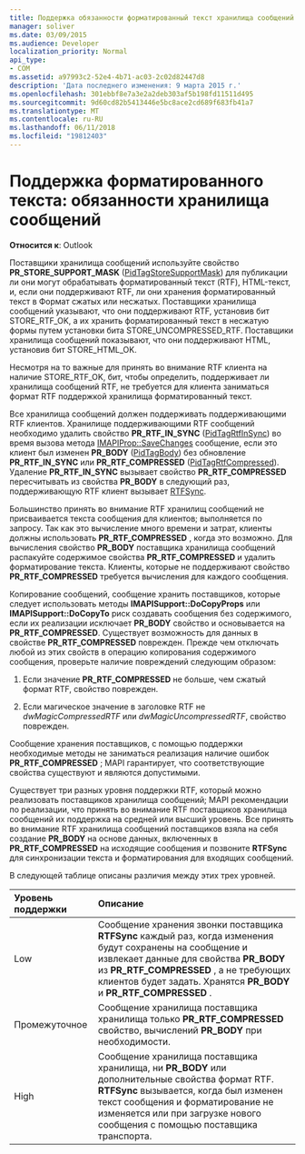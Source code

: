 ```yaml
---
title: Поддержка обязанности форматированный текст хранилища сообщений
manager: soliver
ms.date: 03/09/2015
ms.audience: Developer
localization_priority: Normal
api_type:
- COM
ms.assetid: a97993c2-52e4-4b71-ac03-2c02d82447d8
description: 'Дата последнего изменения: 9 марта 2015 г.'
ms.openlocfilehash: 301ebbf8e7a3e2a2deb303af5b198fd11511d495
ms.sourcegitcommit: 9d60cd82b5413446e5bc8ace2cd689f683fb41a7
ms.translationtype: MT
ms.contentlocale: ru-RU
ms.lasthandoff: 06/11/2018
ms.locfileid: "19812403"
---
```

# <a name="supporting-formatted-text-message-store-responsibilities"></a>Поддержка форматированного текста: обязанности хранилища сообщений

  
  
**Относится к**: Outlook 
  
Поставщики хранилища сообщений используйте свойство **PR_STORE_SUPPORT_MASK** ([PidTagStoreSupportMask](pidtagstoresupportmask-canonical-property.md)) для публикации ли они могут обрабатывать форматированный текст (RTF), HTML-текст, и, если они поддерживают RTF, ли они хранения форматированный текст в Формат сжатых или несжатых. Поставщики хранилища сообщений указывают, что они поддерживают RTF, установив бит STORE_RTF_OK, а их хранить форматированный текст в несжатую формы путем установки бита STORE_UNCOMPRESSED_RTF. Поставщики хранилища сообщений показывают, что они поддерживают HTML, установив бит STORE_HTML_OK.
  
Несмотря на то важные для принять во внимание RTF клиента на наличие STORE_RTF_OK, бит, чтобы определить, поддерживает ли хранилища сообщений RTF, не требуется для клиента заниматься формат RTF поддержкой хранилища форматированный текст. 
  
Все хранилища сообщений должен поддерживать поддерживающими RTF клиентов. Хранилище поддерживающими RTF сообщений необходимо удалить свойство **PR_RTF_IN_SYNC** ([PidTagRtfInSync](pidtagrtfinsync-canonical-property.md)) во время вызова метода [IMAPIProp::SaveChanges](imapiprop-savechanges.md) сообщение, если это клиент был изменен **PR_BODY** ([PidTagBody](pidtagbody-canonical-property.md)) без обновление **PR_RTF_IN_SYNC** или **PR_RTF_COMPRESSED** ([PidTagRtfCompressed](pidtagrtfcompressed-canonical-property.md)). Удаление **PR_RTF_IN_SYNC** вызывает свойство **PR_RTF_COMPRESSED** пересчитывать из свойства **PR_BODY** в следующий раз, поддерживающую RTF клиент вызывает [RTFSync](rtfsync.md). 
  
Большинство принять во внимание RTF хранилищ сообщений не присваивается текста сообщения для клиентов; выполняется по запросу. Так как это вычисление много времени и затрат, клиенты должны использовать **PR_RTF_COMPRESSED** , когда это возможно. Для вычисления свойство **PR_BODY** поставщика хранилища сообщений распакуйте содержимое свойства **PR_RTF_COMPRESSED** и удалить форматирование текста. Клиенты, которые не поддерживают свойство **PR_RTF_COMPRESSED** требуется вычисления для каждого сообщения. 
  
Копирование сообщений, сообщение хранить поставщиков, которые следует использовать методы **IMAPISupport::DoCopyProps** или **IMAPISupport::DoCopyTo** риск создавать сообщения без содержимого, если их реализации исключает **PR_BODY** свойство и основывается на **PR_RTF_COMPRESSED**. Существует возможность для данных в свойстве **PR_RTF_COMPRESSED** поврежден. Прежде чем отключать любой из этих свойств в операцию копирования содержимого сообщения, проверьте наличие повреждений следующим образом: 
  
1. Если значение **PR_RTF_COMPRESSED** не больше, чем сжатый формат RTF, свойство поврежден. 
    
2. Если магическое значение в заголовке RTF не _dwMagicCompressedRTF_ или _dwMagicUncompressedRTF_, свойство поврежден.
    
Сообщение хранения поставщиков, с помощью поддержки необходимые методы не заниматься реализация наличие ошибок **PR_RTF_COMPRESSED** ; MAPI гарантирует, что соответствующие свойства существуют и являются допустимыми. 
  
Существует три разных уровня поддержки RTF, который можно реализовать поставщиков хранилища сообщений; MAPI рекомендации по реализации, что принять во внимание RTF поставщиков хранилища сообщений их поддержка на средней или высший уровень. Все принять во внимание RTF хранилища сообщений поставщиков взяла на себя создание **PR_BODY** на основе данных, включенных в **PR_RTF_COMPRESSED** на исходящие сообщения и позвоните **RTFSync** для синхронизации текста и форматирования для входящих сообщений. 
  
В следующей таблице описаны различия между этих трех уровней. 
  
|**Уровень поддержки**|**Описание**|
|:-----|:-----|
|Low  <br/> |Сообщение хранения звонки поставщика **RTFSync** каждый раз, когда изменения будут сохранены на сообщение и извлекает данные для свойства **PR_BODY** из **PR_RTF_COMPRESSED** , а не требующих клиентов будет задать. Хранятся **PR_BODY** и **PR_RTF_COMPRESSED** .  <br/> |
|Промежуточное  <br/> |Сообщение хранилища поставщика хранилища только **PR_RTF_COMPRESSED** свойство, вычислений **PR_BODY** при необходимости.  <br/> |
|High  <br/> |Сообщение хранилища поставщика хранилища, ни **PR_BODY** или дополнительные свойства формат RTF. **RTFSync** вызывается, когда был изменен текст сообщения и форматирование не изменяется или при загрузке нового сообщения с помощью поставщика транспорта.  <br/> |
   

